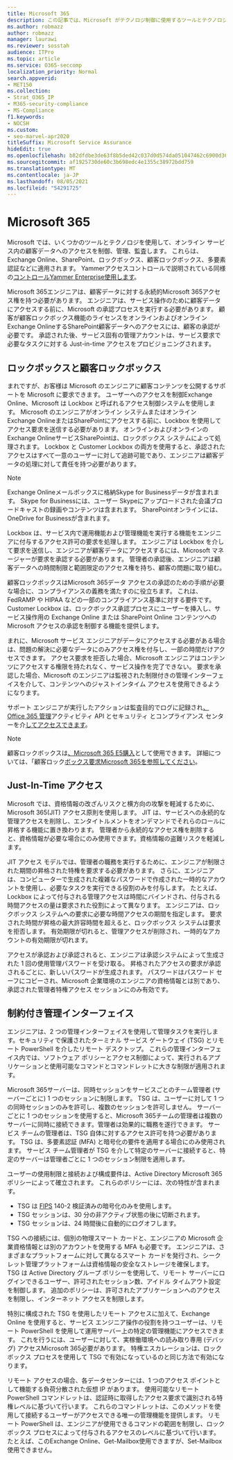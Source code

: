 ```yaml
---
title: Microsoft 365
description: この記事では、Microsoft がテクノロジ制御に使用するツールとテクノロジの概要を説明Microsoft 365。
ms.author: robmazz
author: robmazz
manager: laurawi
ms.reviewer: sosstah
audience: ITPro
ms.topic: article
ms.service: O365-seccomp
localization_priority: Normal
search.appverid:
- MET150
ms.collection:
- Strat_O365_IP
- M365-security-compliance
- MS-Compliance
f1.keywords:
- NOCSH
ms.custom:
- seo-marvel-apr2020
titleSuffix: Microsoft Service Assurance
hideEdit: true
ms.openlocfilehash: b82dfdbe3de63f8b5ded42c037d0d574da051047462c6900d368a70efd625fcf
ms.sourcegitcommit: af1925730de60c3b698edc4e1355c38972bdd759
ms.translationtype: MT
ms.contentlocale: ja-JP
ms.lasthandoff: 08/05/2021
ms.locfileid: "54291725"
---
```

# <a name="technology-controls-in-microsoft-365"></a>Microsoft 365 

Microsoft では、いくつかのツールとテクノロジを使用して、オンライン サービス内の顧客データへのアクセスを制御、管理、監査します。 これらは、Exchange Online、SharePoint、ロックボックス、顧客ロックボックス、多要素認証などに適用されます。 Yammerアクセスコントロールで説明されている同様の[コントロールYammer Enterprise使用します](assurance-yammer-enterprise-access-controls.md)。

Microsoft 365エンジニアは、顧客データに対する永続的Microsoft 365アクセス権を持つ必要があります。 エンジニアは、サービス操作のために顧客データにアクセスする前に、Microsoft の承認プロセスを実行する必要があります。 顧客が顧客ロックボックス機能のライセンスをオンラインおよびオンラインExchange OnlineするSharePoint顧客データへのアクセスには、顧客の承認が必要です。 承認された後、サービス固有の管理アカウントは、サービス要求で必要なタスクに対する Just-in-time アクセスをプロビジョニングされます。

## <a name="lockbox-and-customer-lockbox"></a>ロックボックスと顧客ロックボックス

まれですが、お客様は Microsoft のエンジニアに顧客コンテンツを公開するサポートを Microsoft に要求できます。 ユーザーへのアクセスを制御Exchange Online、Microsoft は Lockbox と呼ばれるアクセス制御システムを使用します。 Microsoft のエンジニアがオンライン システムまたはオンライン Exchange OnlineまたはSharePointにアクセスする前に、Lockbox を使用してアクセス要求を送信する必要があります。 オンラインおよびオンラインのExchange OnlineサービスSharePointは、ロックボックス システムによって処理されます。 Lockbox と Customer Lockbox の両方を使用すると、承認されたアクセスはすべて一意のユーザーに対して追跡可能であり、エンジニアは顧客データの処理に対して責任を持つ必要があります。

> [!NOTE]
> Exchange Onlineメールボックスに格納Skype for Businessデータが含まれます。 Skype for Businessには、ユーザー Skypeにアップロードされた会議ブロードキャストの録画やコンテンツは含まれます。 SharePointオンラインには、OneDrive for Businessが含まれます。

Lockbox は、サービス内で運用機能および管理機能を実行する機能をエンジニアに付与するアクセス許可の要求を処理します。 エンジニアは Lockbox を介して要求を送信し、エンジニアが顧客データにアクセスするには、Microsoft マネージャーが要求を承認する必要があります。 管理者の承認後、エンジニアは顧客データへの時間制限と範囲限定のアクセス権を持ち、顧客の問題に取り組む。

顧客ロックボックスはMicrosoft 365データ アクセスの承認のための手順が必要な場合に、コンプライアンスの義務を満たすのに役立ちます。 これは、FedRAMP や HIPAA などの一部のコンプライアンス基準に対する要件です。 Customer Lockbox は、ロックボックス承認プロセスにユーザーを挿入し、サービス操作用の Exchange Online または SharePoint Online コンテンツへの Microsoft アクセスの承認を制御する機能を提供します。

まれに、Microsoft サービス エンジニアがデータにアクセスする必要がある場合は、問題の解決に必要なデータにのみアクセス権を付与し、一部の時間だけアクセスできます。 アクセス要求を拒否した場合、Microsoft エンジニアはコンテンツにアクセスする権限を持たれなく、サービス操作を完了できない。 要求を承認した場合、Microsoft のエンジニアは監視された制限付きの管理インターフェイスを介して、コンテンツへのジャストインタイム アクセスを使用できるようになります。

サポート エンジニアが実行したアクションは監査目的でログに記録され[、Office 365 管理](/office/office-365-management-api/get-started-with-office-365-management-apis)アクティビティ API とセキュリティ とコンプライアンス センターを介[してアクセスできます](https://protection.office.com/)。

>[!NOTE]
> 顧客ロックボックスは[、Microsoft 365 E5購入](https://products.office.com/business/office-365-enterprise-e5-business-software)として使用できます。 詳細については、「顧客ロック[ボックス要求Microsoft 365を参照してください](https://support.office.com/article/Office-365-Customer-Lockbox-Requests-36f9cdd1-e64c-421b-a7e4-4a54d16440a2)。

## <a name="just-in-time-access"></a>Just-In-Time アクセス

Microsoft では、資格情報の改ざんリスクと横方向の攻撃を軽減するために、Microsoft 365(JIT) アクセス原則を使用します。 JIT は、サービスへの永続的な管理アクセスを削除し、エンタイトルメントをオンデマンドでそれらのロールに昇格する機能に置き換わります。 管理者から永続的なアクセス権を削除すると、資格情報が必要な場合にのみ使用できます。資格情報の盗難リスクを軽減します。

JIT アクセス モデルでは、管理者の職務を実行するために、エンジニアが制限された期間の昇格された特権を要求する必要があります。 さらに、エンジニアは、コンピューターで生成された複雑なパスワードで作成された一時的なアカウントを使用し、必要なタスクを実行できる役割のみを付与します。 たとえば、Lockbox によって付与される管理アクセスは時間にバインドされ、付与される時間アクセスの量は要求された役割によって異なります。 エンジニアは、ロックボックス システムへの要求に必要な時間アクセスの期間を指定します。 要求された時間が昇格の最大許容時間を超えると、ロックボックス システムは要求を拒否します。 有効期限が切れると、管理アクセスが削除され、一時的なアカウントの有効期限が切れます。

アクセスが承認および承認されると、エンジニアは承認システムによって生成された 1 回の使用管理パスワードを受け取る。 昇格されたアクセスの要求が承認されるごとに、新しいパスワードが生成されます。 パスワードはパスワード セーフにコピーされ、Microsoft 企業環境のエンジニアの資格情報とは別であり、承認された管理者特権アクセス セッションにのみ有効です。

## <a name="constrained-management-interfaces"></a>制約付き管理インターフェイス

エンジニアは、2 つの管理インターフェイスを使用して管理タスクを実行します。セキュリティで保護されたターミナル サービス ゲートウェイ (TSG) とリモート PowerShell を介したリモート デスクトップ。 これらの管理インターフェイス内では、ソフトウェア ポリシーとアクセス制御によって、実行されるアプリケーションと使用可能なコマンドとコマンドレットに大きな制限が適用されます。

Microsoft 365サーバーは、同時セッションをサービスごとのチーム管理者 (サーバーごとに) 1 つのセッションに制限します。 TSG は、ユーザーに対して 1 つの同時セッションのみを許可し、複数のセッションを許可しません。 サーバーごとに 1 つのセッションを使用すると、Microsoft 365チームの管理者は複数のサーバーに同時に接続できます。管理者は効果的に職務を遂行できます。 サービス チームの管理者は、TSG 自体に対するアクセス許可を持つ必要があります。 TSG は、多要素認証 (MFA) と暗号化の要件を適用する場合にのみ使用されます。 サービス チーム管理者が TSG を介して特定のサーバーに接続すると、特定のサーバーは管理者ごとに 1 つのセッション制限を適用します。

ユーザーの使用制限と接続および構成要件は、Active Directory Microsoft 365ポリシーによって確立されます。 これらのポリシーには、次の特性が含まれます。

- TSG は [FIPS](https://www.microsoft.com/TrustCenter/Compliance/FIPS) 140-2 検証済みの暗号化のみを使用します。
- TSG セッションは、30 分の非アクティブ状態の後に切断されます。
- TSG セッションは、24 時間後に自動的にログオフします。

TSG への接続には、個別の物理スマート カードと、エンジニアの Microsoft 企業資格情報とは別のアカウントを使用する MFA も必要です。 エンジニアは、さまざまなプラットフォームに対して異なるスマート カードを発行され、シークレット管理プラットフォームは資格情報の安全なストレージを確保します。 TSG は Active Directory グループ ポリシーを使用して、リモート サーバーにログインできるユーザー、許可されたセッション数、アイドル タイムアウト設定を制御します。 追加のポリシーは、許可されたアプリケーションへのアクセスを制限し、インターネット アクセスを制限します。

特別に構成された TSG を使用したリモート アクセスに加えて、Exchange Online を使用すると、サービス エンジニア操作の役割を持つユーザーは、リモート PowerShell を使用して運用サーバー上の特定の管理機能にアクセスできます。 これを行うには、ユーザーに対して、実稼働環境への読み取り専用 (デバッグ) アクセスMicrosoft 365必要があります。 特権エスカレーションは、ロックボックス プロセスを使用して TSG で有効になっているのと同じ方法で有効になります。

リモート アクセスの場合、各データセンターには、1 つのアクセス ポイントとして機能する負荷分散された仮想 IP があります。 使用可能なリモート PowerShell コマンドレットは、認証時に取得したアクセス要求で識別される特権レベルに基づいて行います。 これらのコマンドレットは、このメソッドを使用して接続するユーザーがアクセスできる唯一の管理機能を提供します。 リモート PowerShell は、エンジニアが使用できるコマンドの範囲を制限し、ロックボックス プロセスによって付与されるアクセスのレベルに基づいて行います。 たとえば、このExchange Online、Get-Mailbox使用できますが、Set-Mailbox使用できません。
